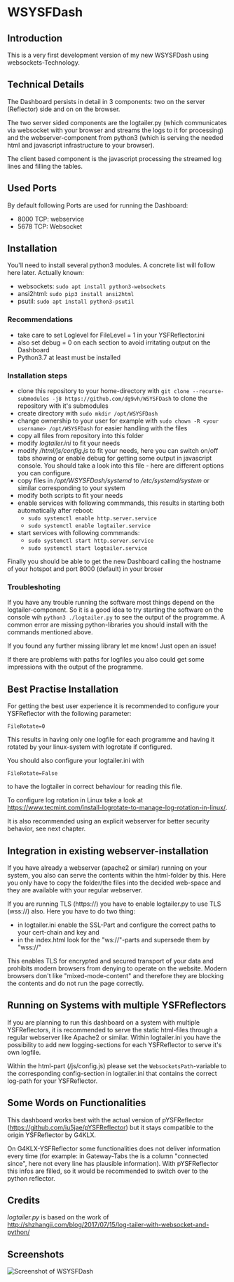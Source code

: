 ﻿# WSYSFDash## IntroductionThis is a very first development version of my new WSYSFDash using websockets-Technology.## Technical DetailsThe Dashboard persists in detail in 3 components: two on the server (Reflector) side and on on the browser.The two server sided components are the logtailer.py (which communicates via websocket with your browser and streams the logs to it for processing) and the webserver-component from python3 (which is serving the needed html and javascript infrastructure to your browser).The client based component is the javascript processing the streamed log lines and filling the tables.## Used PortsBy default following Ports are used for running the Dashboard:* 8000 TCP: webservice* 5678 TCP: Websocket## InstallationYou'll need to install several python3 modules. A concrete list will follow here later.Actually known:* websockets: `sudo apt install python3-websockets`* ansi2html: `sudo pip3 install ansi2html`* psutil: `sudo apt install python3-psutil`### Recommendations* take care to set Loglevel for FileLevel = 1 in your YSFReflector.ini* also set debug = 0 on each section to avoid irritating output on the Dashboard* Python3.7 at least must be installed### Installation steps* clone this repository to your home-directory with `git clone --recurse-submodules -j8 https://github.com/dg9vh/WSYSFDash` to clone the repository with it's submodules* create directory with `sudo mkdir /opt/WSYSFDash`* change ownership to your user for example with `sudo chown -R <your username> /opt/WSYSFDash` for easier handling with the files* copy all files from repository into this folder* modify *logtailer.ini* to fit your needs* modify */html/js/config.js* to fit your needs, here you can switch on/off tabs showing or enable debug for getting some output in javascript console. You should take a look into this file - here are different options you can configure.* copy files in */opt/WSYSFDash/systemd* to */etc/systemd/system* or similar corresponding to your system* modify both scripts to fit your needs* enable services with following commmands, this results in starting both automatically after reboot:  * `sudo systemctl enable http.server.service`  * `sudo systemctl enable logtailer.service`* start services with following commmands:  * `sudo systemctl start http.server.service`  * `sudo systemctl start logtailer.service`Finally you should be able to get the new Dashboard calling the hostname of your hotspot and port 8000 (default) in your broser### TroubleshotingIf you have any trouble running the software most things depend on the logtailer-component. So it is a good idea to try starting the software on the console wih`python3 ./logtailer.py` to see the output of the programme. A common error are missing python-libraries you should install with the commands mentioned above.If you found any further missing library let me know! Just open an issue!If there are problems with paths for logfiles you also could get some impressions with the output of the programme.## Best Practise InstallationFor getting the best user experience it is recommended to configure your YSFReflector with the following parameter:`FileRotate=0`This results in having only one logfile for each programme and having it rotated by your linux-system with logrotate if configured.You should also configure your logtailer.ini with`FileRotate=False`to have the logtailer in correct behaviour for reading this file.To configure log rotation in Linux take a look at https://www.tecmint.com/install-logrotate-to-manage-log-rotation-in-linux/.It is also recommended using an explicit webserver for better security behavior, see next chapter.## Integration in existing webserver-installationIf you have already a webserver (apache2 or similar) running on your system, you also can serve the contents within the html-folder by this. Here you only have to copy the folder/the files into the decided web-space and they are available with your regular webserver.If you are running TLS (https://) you have to enable logtailer.py to use TLS (wss://) also. Here you have to do two thing:* in logtailer.ini enable the SSL-Part and configure the correct paths to your cert-chain and key and* in the index.html look for the "ws://"-parts and supersede them by "wss://"This enables TLS for encrypted and secured transport of your data and prohibits modern browsers from denying to operate on the website. Modern browsers don't like "mixed-mode-content" and therefore they are blocking the contents and do not run the page correctly.## Running on Systems with multiple YSFReflectorsIf you are planning to run this dashboard on a system with multiple YSFReflectors, it is recommended to serve the static html-files through a regular webserver like Apache2 or similar.Within logtailer.ini you have the possibility to add new logging-sections for each YSFReflector to serve it's own logfile.Within the html-part (/js/config.js) please set the `WebsocketsPath`-variable to the corresponding config-section in logtailer.ini that contains the correct log-path for your YSFReflector.## Some Words on FunctionalitiesThis dashboard works best with the actual version of pYSFReflector (https://github.com/iu5jae/pYSFReflector) but it stays compatible to the origin YSFReflector by G4KLX.On G4KLX-YSFReflector some functionalities does not deliver information every time (for example: in Gateway-Tabs the is a column "connected since", here not every line has plausible information).With pYSFReflector this infos are filled, so it would be recommended to switch over to the python reflector.## Credits*logtailer.py* is based on the work of http://shzhangji.com/blog/2017/07/15/log-tailer-with-websocket-and-python/## Screenshots![Screenshot of WSYSFDash](img/Screenshot.png "Screenshot of WSYSFDash")